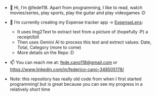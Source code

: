 - 👋 Hi, I’m @fede118.
  Apart from programming, I like to read, watch movies/series, play sports, play the guitar and play videogames :D

- 🌱 I’m currently creating my Expense tracker app -> [ExpenseLens]([https://github.com/fede118/MyStockApp](https://github.com/fede118/ExpenseLens)):
  - It uses Img2Text to extract text from a picture of (hopefully :P) a receipt/bill
  - Then uses Gemini AI to process this text and extrect values: Date, Total, Category (more to come)
  - More details on the Repo :D

- 📫 You can reach me at: fede.cano118@gmail.com or https://www.linkedin.com/in/federico-cano-348505178/


- Note: this repository has really old code from when I first started programming! but is great because you can see my progress in a relatively short time

<!---
fede118/fede118 is a ✨ special ✨ repository because its `README.md` (this file) appears on your GitHub profile.
You can click the Preview link to take a look at your changes.
--->
